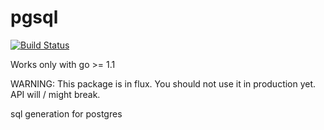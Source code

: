 pgsql
====

[![Build Status](https://secure.travis-ci.org/metakeule/pgsql.png)](http://travis-ci.org/metakeule/pgsql)

Works only with go >= 1.1

WARNING: This package is in flux. You should not use it in production yet.
API will / might break.

sql generation for postgres